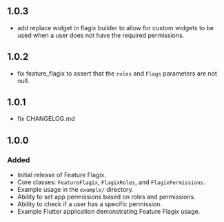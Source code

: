 ## 1.0.3

- add replace widget in flagix builder to allow for custom widgets to be used when a user does not have the required permissions.

## 1.0.2

- fix feature_flagix to assert that the `roles` and `Flags` parameters are not null.
  
## 1.0.1

- fix CHANGELOG.md

## 1.0.0

### Added

- Initial release of Feature Flagix.
- Core classes: `FeatureFlagix`, `FlagixRoles`, and `FlagixPermissions`.
- Example usage in the `example/` directory.
- Ability to set app permissions based on roles and permissions.
- Ability to check if a user has a specific permission.
- Example Flutter application demonstrating Feature Flagix usage.
